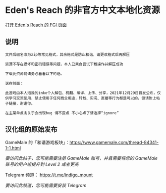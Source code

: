 # Eden's Reach 的非官方中文本地化资源

[打开 Eden's Reach 的 FGI 页面](https://furrygames.top/zh-cn/games/Edens_Reach.html)

## 说明
    文件后缀名改为zip等常见格式，其余格式是防止和谐，请更改格式后再解压
    
    资源不存在损坏和密码错误等问题，本人已亲自尝试下载操作并解压成功
    
    下载此资源前请务必看看以下的话。
    
    说在前面：
    
    此游戏由本人泡澡的inko个人解包、机翻、编译、上传、分享，2021年12月29日首发公布，仅供学习交流使用，禁止使用于任何商业用途，转载、实况、直播等行为都是可以的，但请附上帖子链接，谢谢你。
    
    在主菜单点击关于会出现bug 请不要点 不小心点了请选择“ignore”

## 汉化组的原始发布

GameMale 的「和谐游戏板块」：<https://www.gamemale.com/thread-84341-1-1.html>

_要访问此帖子，您可能需要注册 GameMale 账号，并且需要将您的 GameMale 账号的用户组提升到 Level 2 或者更高_

Telegram 频道： <https://t.me/indigo_mount>

_要访问此频道，您可能需要安装 Telegram_
